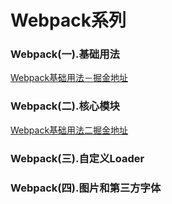 # Webpack系列

### Webpack(一).基础用法
[Webpack基础用法－掘金地址](https://juejin.cn/post/6922655945642213383)

### Webpack(二).核心模块
[Webpack基础用法二掘金地址](https://juejin.cn/post/6924933697150353415)

### Webpack(三).自定义Loader

### Webpack(四).图片和第三方字体